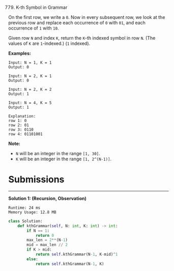 779. K-th Symbol in Grammar

On the first row, we write a `0`. Now in every subsequent row, we look at the previous row and replace each occurrence of `0` with `01`, and each occurrence of `1` with `10`.

Given row `N` and index `K`, return the `K`-th indexed symbol in row `N`. (The values of `K` are `1`-indexed.) (`1` indexed).

**Examples:**
```
Input: N = 1, K = 1
Output: 0

Input: N = 2, K = 1
Output: 0

Input: N = 2, K = 2
Output: 1

Input: N = 4, K = 5
Output: 1

Explanation:
row 1: 0
row 2: 01
row 3: 0110
row 4: 01101001
```

**Note:**

* `N` will be an integer in the range `[1, 30]`.
* `K` will be an integer in the range `[1, 2^(N-1)]`.

# Submissions
---
**Solution 1: (Recursion, Observation)**
```
Runtime: 24 ms
Memory Usage: 12.8 MB
```
```python
class Solution:
    def kthGrammar(self, N: int, K: int) -> int:
        if N == 1:
            return 0
        max_len = 2**(N-1)
        mid = max_len // 2
        if K > mid:
            return self.kthGrammar(N-1, K-mid)^1
        else:
            return self.kthGrammar(N-1, K)
```
